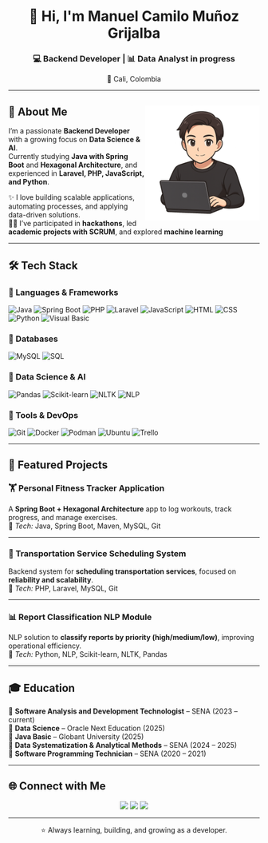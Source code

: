 <h1 align="center">👋 Hi, I'm Manuel Camilo Muñoz Grijalba</h1>
<h3 align="center">💻 Backend Developer | 📊 Data Analyst in progress</h3>
<p align="center">📍 Cali, Colombia</p>

---

## 🚀 About Me<img src="https://raw.githubusercontent.com/MCMunozG/MCMunozG/refs/heads/main/cmunozsticker.png" align="right" alt="developer" width="230"/>&nbsp;
I’m a passionate **Backend Developer** with a growing focus on **Data Science & AI**.  
Currently studying **Java with Spring Boot** and **Hexagonal Architecture**, and experienced in **Laravel, PHP, JavaScript, and Python**.

✨ I love building scalable applications, automating processes, and applying data-driven solutions.  
👨‍💻 I’ve participated in **hackathons**, led **academic projects with SCRUM**, and explored **machine learning**

---

## 🛠️ Tech Stack

### 🔹 Languages & Frameworks
![Java](https://img.shields.io/badge/Java-ED8B00?style=for-the-badge&logo=openjdk&logoColor=white)
![Spring Boot](https://img.shields.io/badge/Spring%20Boot-6DB33F?style=for-the-badge&logo=springboot&logoColor=white)
![PHP](https://img.shields.io/badge/PHP-777BB4?style=for-the-badge&logo=php&logoColor=white)
![Laravel](https://img.shields.io/badge/Laravel-FF2D20?style=for-the-badge&logo=laravel&logoColor=white)
![JavaScript](https://img.shields.io/badge/JavaScript-F7DF1E?style=for-the-badge&logo=javascript&logoColor=black)
![HTML](https://img.shields.io/badge/HTML5-E34F26?style=for-the-badge&logo=html5&logoColor=white)
![CSS](https://img.shields.io/badge/CSS3-1572B6?style=for-the-badge&logo=css3&logoColor=white)
![Python](https://img.shields.io/badge/Python-3776AB?style=for-the-badge&logo=python&logoColor=white)
![Visual Basic](https://img.shields.io/badge/Visual%20Basic-5C2D91?style=for-the-badge&logo=.net&logoColor=white)

### 🔹 Databases
![MySQL](https://img.shields.io/badge/MySQL-005C84?style=for-the-badge&logo=mysql&logoColor=white)
![SQL](https://img.shields.io/badge/SQL-4479A1?style=for-the-badge&logo=database&logoColor=white)

### 🔹 Data Science & AI
![Pandas](https://img.shields.io/badge/Pandas-150458?style=for-the-badge&logo=pandas&logoColor=white)
![Scikit-learn](https://img.shields.io/badge/Scikit--learn-F7931E?style=for-the-badge&logo=scikitlearn&logoColor=white)
![NLTK](https://img.shields.io/badge/NLTK-333333?style=for-the-badge&logo=python&logoColor=white)
![NLP](https://img.shields.io/badge/NLP-008080?style=for-the-badge)

### 🔹 Tools & DevOps
![Git](https://img.shields.io/badge/Git-F05032?style=for-the-badge&logo=git&logoColor=white)
![Docker](https://img.shields.io/badge/Docker-2496ED?style=for-the-badge&logo=docker&logoColor=white)
![Podman](https://img.shields.io/badge/Podman-892CA0?style=for-the-badge&logo=podman&logoColor=white)
![Ubuntu](https://img.shields.io/badge/WSL%20Ubuntu-E95420?style=for-the-badge&logo=ubuntu&logoColor=white)
![Trello](https://img.shields.io/badge/Trello-0052CC?style=for-the-badge&logo=trello&logoColor=white)

---

## 📂 Featured Projects

### 🏋️ Personal Fitness Tracker Application
A **Spring Boot + Hexagonal Architecture** app to log workouts, track progress, and manage exercises.  
🔧 *Tech:* Java, Spring Boot, Maven, MySQL, Git

---

### 🚖 Transportation Service Scheduling System
Backend system for **scheduling transportation services**, focused on **reliability and scalability**.  
🔧 *Tech:* PHP, Laravel, MySQL, Git

---

### 📊 Report Classification NLP Module
NLP solution to **classify reports by priority (high/medium/low)**, improving operational efficiency.  
🔧 *Tech:* Python, NLP, Scikit-learn, NLTK, Pandas

---

## 🎓 Education
📘 **Software Analysis and Development Technologist** – SENA (2023 – current)  
📘 **Data Science** – Oracle Next Education (2025)  
📘 **Java Basic** – Globant University (2025)  
📘 **Data Systematization & Analytical Methods** – SENA (2024 – 2025)  
📘 **Software Programming Technician** – SENA (2020 – 2021)

---

## 🌐 Connect with Me

<p align="center">
<a href="mailto:mcamilomunozg@gmail.com"><img src="https://img.shields.io/badge/Email-D14836?style=for-the-badge&logo=gmail&logoColor=white"></a>
<a href="https://linkedin.com/in/mcamilomunozg" target="_blank"><img src="https://img.shields.io/badge/LinkedIn-0077B5?style=for-the-badge&logo=linkedin&logoColor=white"></a>
<a href="https://github.com/yourusername" target="_blank"><img src="https://img.shields.io/badge/GitHub-100000?style=for-the-badge&logo=github&logoColor=white"></a>
</p>

---

<p align="center">⭐ Always learning, building, and growing as a developer.</p>
